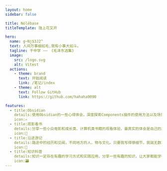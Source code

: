 ```yaml
---
layout: home
sidebar: false

title: Nólëbase
titleTemplate: 陇上花又开

hero:
  name: g~Nj$3J2^
  text: 人间万事细如毛,我有小事大如斗。
  tagline: 干中学 —— 《毛泽东选集》
  image:
    src: /logo.svg
    alt: Vitest
  actions:
    - theme: brand
      text: 开始阅读
      link: /笔记/index
    - theme: alt
      text: Follow GitHub
      link: https://github.com/hahaha9090

features:
  - title:Obsidian
    details:使用Obsidian的一些心得体会，深度探索Components插件的使用方法以及场景。
    icon:✍️
  - title:观影看书
    details:分享一些小众电影和成长类、计算机类书籍的观看体验，最真实的体会是自己的思考和理解。
    icon:📃
  - title:沿途游记
    details:路途中的经历和见闻，不同地方的人、物与文化。只要我写得够细节，我就无数次回到那一天那一个地方。
    icon:🚀
  - title:知识科普
    details:知识一定存在有趣的学习方式和实践应用，分享一些有趣的知识，让大家都能学得开心，有所收获。
    icon:🗃
---
```


<HomePage />
